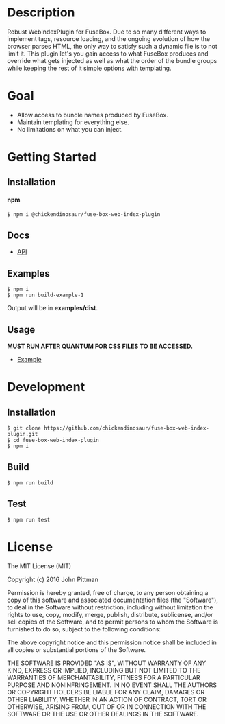 # Description

Robust WebIndexPlugin for FuseBox. Due to so many different ways to implement tags, resource loading, and the ongoing evolution of how the browser parses HTML, the only way to satisfy such a dynamic file is to not limit it. This plugin let's you gain access to what FuseBox produces and override what gets injected as well as what the order of the bundle groups while keeping the rest of it simple options with templating.

# Goal

*   Allow access to bundle names produced by FuseBox.
*   Maintain templating for everything else.
*   No limitations on what you can inject.

# Getting Started

## Installation

#### npm

```
$ npm i @chickendinosaur/fuse-box-web-index-plugin
```

## Docs

*   [API](https://chickendinosaur.github.io/fuse-box-web-index-plugin)

## Examples

```
$ npm i
$ npm run build-example-1
```

Output will be in <b>examples/dist</b>.

## Usage

<b>MUST RUN AFTER QUANTUM FOR CSS FILES TO BE ACCESSED.</b>

*   [Example](https://github.com/chickendinosaur/fuse-box-web-index-plugin/blob/master/examples/fuse.ts)

# Development

## Installation

```
$ git clone https://github.com/chickendinosaur/fuse-box-web-index-plugin.git
$ cd fuse-box-web-index-plugin
$ npm i
```

## Build

```
$ npm run build
```

## Test

```
$ npm run test
```

# License

The MIT License (MIT)

Copyright (c) 2016 John Pittman

Permission is hereby granted, free of charge, to any person obtaining a copy
of this software and associated documentation files (the "Software"), to deal
in the Software without restriction, including without limitation the rights
to use, copy, modify, merge, publish, distribute, sublicense, and/or sell
copies of the Software, and to permit persons to whom the Software is
furnished to do so, subject to the following conditions:

The above copyright notice and this permission notice shall be included in all
copies or substantial portions of the Software.

THE SOFTWARE IS PROVIDED "AS IS", WITHOUT WARRANTY OF ANY KIND, EXPRESS OR
IMPLIED, INCLUDING BUT NOT LIMITED TO THE WARRANTIES OF MERCHANTABILITY,
FITNESS FOR A PARTICULAR PURPOSE AND NONINFRINGEMENT. IN NO EVENT SHALL THE
AUTHORS OR COPYRIGHT HOLDERS BE LIABLE FOR ANY CLAIM, DAMAGES OR OTHER
LIABILITY, WHETHER IN AN ACTION OF CONTRACT, TORT OR OTHERWISE, ARISING FROM,
OUT OF OR IN CONNECTION WITH THE SOFTWARE OR THE USE OR OTHER DEALINGS IN THE
SOFTWARE.
